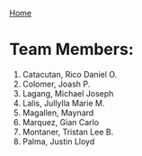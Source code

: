 [Home](../index.md)

# Team Members:
1. Catacutan, Rico Daniel O.
2. Colomer, Joash P.
3. Lagang, Michael Joseph
4. Lalis, Jullylla Marie M.
5. Magallen, Maynard
6. Marquez, Gian Carlo
7. Montaner, Tristan Lee B.
8. Palma, Justin Lloyd
